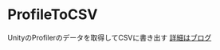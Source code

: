 # ProfileToCSV
UnityのProfilerのデータを取得してCSVに書き出す
[詳細はブログ](http://unitech.hatenablog.com/entry/2019/05/11/185345)<br>
